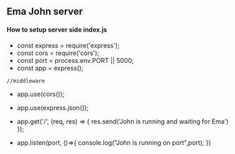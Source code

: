## Ema John server

#### How to setup server side index.js
- const express = require('express');
- const cors = require('cors');
- const port = process.env.PORT || 5000;
- const app = express();


`//middleware`
- app.use(cors());
- app.use(express.json());


- app.get('/', (req, res) => {
res.send('John is running and waiting for Ema')
});

- app.listen(port, ()=>{
    console.log("John is running on port",port);
})

